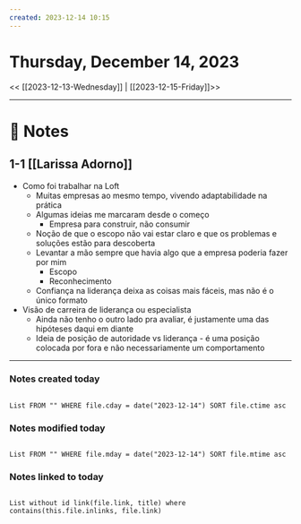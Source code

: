 ```yaml
---
created: 2023-12-14 10:15
---
```


# Thursday, December 14, 2023

<< [[2023-12-13-Wednesday]] | [[2023-12-15-Friday]]>>

---

# 📝 Notes
## 1-1 [[Larissa Adorno]]
- Como foi trabalhar na Loft
	- Muitas empresas ao mesmo tempo, vivendo adaptabilidade na prática
	- Algumas ideias me marcaram desde o começo
		- Empresa para construir, não consumir
	- Noção de que o escopo não vai estar claro e que os problemas e soluções estão para descoberta
	- Levantar a mão sempre que havia algo que a empresa poderia fazer por mim
		- Escopo
		- Reconhecimento
	- Confiança na liderança deixa as coisas mais fáceis, mas não é o único formato
- Visão de carreira de liderança ou especialista
	- Ainda não tenho o outro lado pra avaliar, é justamente uma das hipóteses daqui em diante
	- Ideia de posição de autoridade vs liderança - é uma posição colocada por fora e não necessariamente um comportamento 

---

### Notes created today

```dataview

List FROM "" WHERE file.cday = date("2023-12-14") SORT file.ctime asc

```

### Notes modified today

```dataview

List FROM "" WHERE file.mday = date("2023-12-14") SORT file.mtime asc

```

### Notes linked to today

```dataview 

List without id link(file.link, title) where contains(this.file.inlinks, file.link)

```